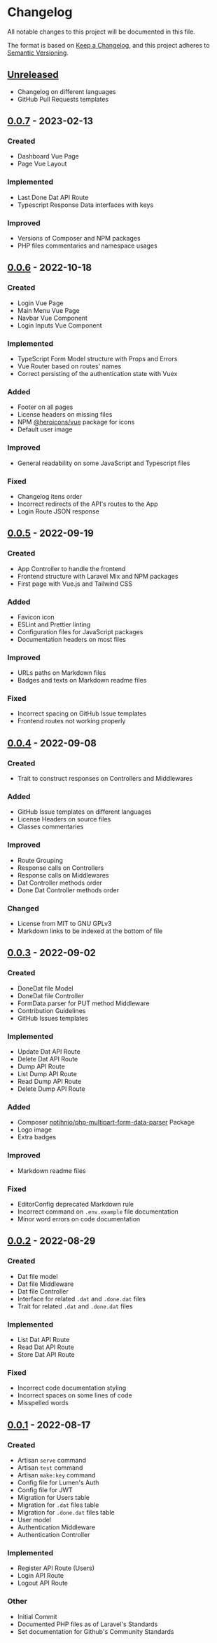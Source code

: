 # Changelog

All notable changes to this project will be documented in this file.

The format is based on [Keep a Changelog], and this project adheres to [Semantic
Versioning].

## [Unreleased]

- Changelog on different languages
- GitHub Pull Requests templates

## [0.0.7] - 2023-02-13

### Created

- Dashboard Vue Page
- Page Vue Layout

### Implemented

- Last Done Dat API Route
- Typescript Response Data interfaces with keys

### Improved

- Versions of Composer and NPM packages
- PHP files commentaries and namespace usages

## [0.0.6] - 2022-10-18

### Created

- Login Vue Page
- Main Menu Vue Page
- Navbar Vue Component
- Login Inputs Vue Component

### Implemented

- TypeScript Form Model structure with Props and Errors
- Vue Router based on routes' names
- Correct persisting of the authentication state with Vuex

### Added

- Footer on all pages
- License headers on missing files
- NPM [@heroicons/vue] package for icons
- Default user image

### Improved

- General readability on some JavaScript and Typescript files

### Fixed

- Changelog itens order
- Incorrect redirects of the API's routes to the App
- Login Route JSON response

## [0.0.5] - 2022-09-19

### Created

- App Controller to handle the frontend
- Frontend structure with Laravel Mix and NPM packages
- First page with Vue.js and Tailwind CSS

### Added

- Favicon icon
- ESLint and Prettier linting
- Configuration files for JavaScript packages
- Documentation headers on most files

### Improved

- URLs paths on Markdown files
- Badges and texts on Markdown readme files

### Fixed

- Incorrect spacing on GitHub Issue templates
- Frontend routes not working properly

## [0.0.4] - 2022-09-08

### Created

- Trait to construct responses on Controllers and Middlewares

### Added

- GitHub Issue templates on different languages
- License Headers on source files
- Classes commentaries

### Improved

- Route Grouping
- Response calls on Controllers
- Response calls on Middlewares
- Dat Controller methods order
- Done Dat Controller methods order

### Changed

- License from MIT to GNU GPLv3
- Markdown links to be indexed at the bottom of file

## [0.0.3] - 2022-09-02

### Created

- DoneDat file Model
- DoneDat file Controller
- FormData parser for PUT method Middleware
- Contribution Guidelines
- GitHub Issues templates

### Implemented

- Update Dat API Route
- Delete Dat API Route
- Dump API Route
- List Dump API Route
- Read Dump API Route
- Delete Dump API Route

### Added

- Composer [notihnio/php-multipart-form-data-parser] Package
- Logo image
- Extra badges

### Improved

- Markdown readme files

### Fixed

- EditorConfig deprecated Markdown rule
- Incorrect command on `.env.example` file documentation
- Minor word errors on code documentation

## [0.0.2] - 2022-08-29

### Created

- Dat file model
- Dat file Middleware
- Dat file Controller
- Interface for related `.dat` and `.done.dat` files
- Trait for related `.dat` and `.done.dat` files

### Implemented

- List Dat API Route
- Read Dat API Route
- Store Dat API Route

### Fixed

- Incorrect code documentation styling
- Incorrect spaces on some lines of code
- Misspelled words

## [0.0.1] - 2022-08-17

### Created

- Artisan `serve` command
- Artisan `test` command
- Artisan `make:key` command
- Config file for Lumen's Auth
- Config file for JWT
- Migration for Users table
- Migration for `.dat` files table
- Migration for `.done.dat` files table
- User model
- Authentication Middleware
- Authentication Controller

### Implemented

- Register API Route (Users)
- Login API Route
- Logout API Route

### Other

- Initial Commit
- Documented PHP files as of Laravel's Standards
- Set documentation for Github's Community Standards

[Keep a Changelog]: https://keepachangelog.com/en/1.0.0/
[Semantic Versioning]: https://semver.org/spec/v2.0.0.html
[Unreleased]: https://github.com/Mestre-Tramador/Exper-Dat-Reader/compare/v0.0.7...HEAD
[0.0.7]: https://github.com/Mestre-Tramador/Exper-Dat-Reader/compare/v0.0.6...v0.0.7
[0.0.6]: https://github.com/Mestre-Tramador/Exper-Dat-Reader/compare/v0.0.5...v0.0.6
[0.0.5]: https://github.com/Mestre-Tramador/Exper-Dat-Reader/compare/v0.0.4...v0.0.5
[0.0.4]: https://github.com/Mestre-Tramador/Exper-Dat-Reader/compare/v0.0.3...v0.0.4
[0.0.3]: https://github.com/Mestre-Tramador/Exper-Dat-Reader/compare/v0.0.2...v0.0.3
[0.0.2]: https://github.com/Mestre-Tramador/Exper-Dat-Reader/compare/v0.0.1...v0.0.2
[0.0.1]: https://github.com/Mestre-Tramador/Exper-Dat-Reader/releases/tag/v0.0.1
[@heroicons/vue]: https://github.com/tailwindlabs/heroicons
[notihnio/php-multipart-form-data-parser]: https://github.com/notihnio/php-multipart-form-data-parser
